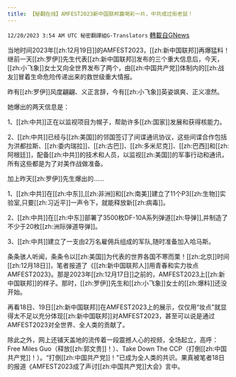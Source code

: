```yaml
---
title: 【秘翻在线】AMFEST2023新中国联邦赢喝彩一片，中共成过街老鼠！
---
```

`12/20/2023 3:54 AM UTC 秘密翻譯組G-Translators` [轉載自GNews](https://gnews.org/articles/2130855)

当地时间2023年[[zh:12月19日]]的AMFEST2023，[[zh:新中国联邦]]再爆猛料！继前一天[[zh:罗伊]]先生代表[[zh:新中国联邦]]发布的三个重大信息后，今天，[[zh:小飞象]]女士又向全世界发布了两个，由[[zh:中国共产党]]体制内的[[zh:战友]]冒着生命危险传递出来的救世级重大情报。

昨有[[zh:罗伊]]风度翩翩、义正言辞，今有[[zh:小飞象]]英姿飒爽、正义凛然。

她爆出的两天信息是：

1、[[zh:中共]]正在以监视项目为幌子，帮助许多[[zh:国家]]发展和获得核能力。

2、[[zh:中共]]已经与[[zh:美国]]的邻国签订了间谍通讯协议，这些间谍合作包括为洪都拉斯、[[zh:委内瑞拉]]、[[zh:古巴]]、[[zh:多米尼克]]、[[zh:巴西]]和[[zh:阿根廷]]，配备[[zh:中共]]的技术和人员，以监视[[zh:美国]]的军事行动和通讯，所有这些都是为了对美作战做准备。

加上昨天[[zh:罗伊]]先生爆出的……

1、[[zh:中共]]在[[zh:中东]],[[zh:非洲]]和[[zh:南美]]建立了11个P3[[zh:生物]]实验室,只要[[zh:习近平]]一声令下，就能释放新[[zh:病毒]]。

2、[[zh:中共]]在[[zh:中东]]部署了3500枚DF-10A系列弹道[[zh:导弹]],并制造了不少于20枚[[zh:洲际弹道导弹]]。

3、[[zh:中共]]建立了一支由2万名雇佣兵组成的军队,随时准备加入哈马斯。

条条骇人听闻，条条令以[[zh:美国]]为代表的世界各国不寒而栗！[[zh:北京]]时间[[zh:12月18日]]，笔者报道了《[[zh:新中国联邦人]]用青春和实力妆点AMFEST2023》。那是2023年[[zh:12月17日]]之前的，AMFEST2023上[[zh:新中国联邦]]的样子。那时，[[zh:罗伊]]先生和[[zh:小飞象]]女士的[[zh:爆料]]还没开始。

再看18日、19日[[zh:新中国联邦]]在AMFEST2023上的展示，仅仅用“妆点”就显得太不足以充分体现[[zh:新中国联邦]]对AMFEST2023，甚至可以说是通过AMFEST2023对全世界、全人类的贡献了。

除此之外，网上还铺天盖地的流传着一段震撼人心的视频，全场起立，高呼：Free Miles Guo（释放[[zh:郭文贵]]！）、Take Down The CCP（打倒[[zh:中国共产党]]！）。“打倒[[zh:中国共产党]]！”已成为全人类的共识。果真被笔者18日的报道《AMFEST2023成了声讨[[zh:中国共产党]]大会》言中。
